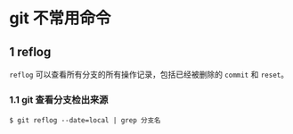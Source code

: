# git 不常用命令

## 1 reflog

`reflog` 可以查看所有分支的所有操作记录，包括已经被删除的 `commit` 和 `reset`。

### 1.1 git 查看分支检出来源

```shell
$ git reflog --date=local | grep 分支名
```